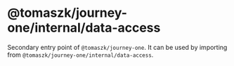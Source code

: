 # @tomaszk/journey-one/internal/data-access

Secondary entry point of `@tomaszk/journey-one`. It can be used by importing from `@tomaszk/journey-one/internal/data-access`.
